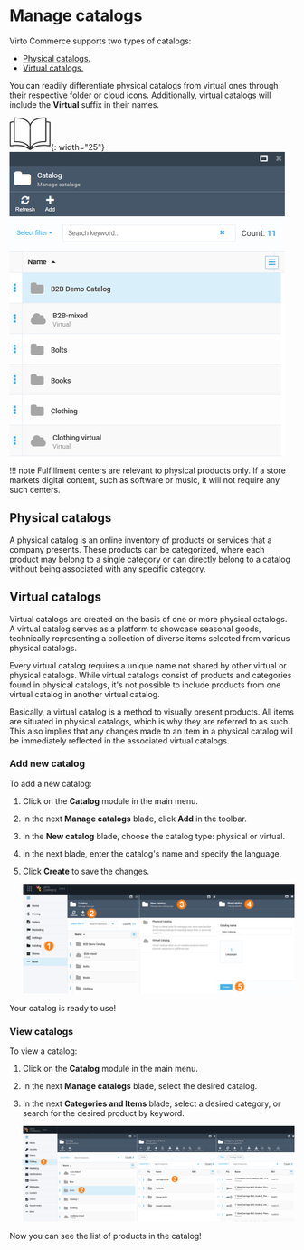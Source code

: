 # Manage catalogs

Virto Commerce supports two types of catalogs:

* [Physical catalogs.](add-new-catalog.md#physical-catalogs)
* [Virtual catalogs.](add-new-catalog.md#virtual-catalogs)

You can readily differentiate physical catalogs from virtual ones through their respective folder or cloud icons. Additionally, virtual catalogs will include the **Virtual** suffix in their names.

![Readmore](media/readmore.png){: width="25"} ![Physical vs. Virtual catalogs](media/physical-virtual-catalogs.png)

!!! note
	Fulfillment centers are relevant to physical products only. If a store markets digital content, such as software or music, it will not require any such centers.

## Physical catalogs

A physical catalog is an online inventory of products or services that a company presents. These products can be categorized, where each product may belong to a single category or can directly belong to a catalog without being associated with any specific category.

## Virtual catalogs

Virtual catalogs are created on the basis of one or more physical catalogs. A virtual catalog serves as a platform to showcase seasonal goods, technically representing a collection of diverse items selected from various physical catalogs.

Every virtual catalog requires a unique name not shared by other virtual or physical catalogs. While virtual catalogs consist of products and categories found in physical catalogs, it's not possible to include products from one virtual catalog in another virtual catalog.

Basically, a virtual catalog is a method to visually present products. All items are situated in physical catalogs, which is why they are referred to as such. This also implies that any changes made to an item in a physical catalog will be immediately reflected in the associated virtual catalogs.

### Add new catalog

To add a new catalog:

1. Click on the **Catalog** module in the main menu.
1. In the next **Manage catalogs** blade, click **Add** in the toolbar.  
1. In the **New catalog** blade, choose the catalog type: physical or virtual.
1. In the next blade, enter the catalog's name and specify the language.
1. Click **Create** to save the changes.

	![New catalog](media/add-new-catalog.png)

Your catalog is ready to use!

### View catalogs

To view a catalog:

1. Click on the **Catalog** module in the main menu.
1. In the next **Manage catalogs** blade, select the desired catalog.
1. In the next **Categories and Items** blade, select a desired category, or search for the desired product by keyword.

	![View catalogs](media/view-catalogs.png)

Now you can see the list of products in the catalog!
